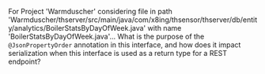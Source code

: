 For Project 'Warmduscher' considering file in path 'Warmduscher/thserver/src/main/java/com/x8ing/thsensor/thserver/db/entity/analytics/BoilerStatsByDayOfWeek.java' with name 'BoilerStatsByDayOfWeek.java'... 
What is the purpose of the `@JsonPropertyOrder` annotation in this interface, and how does it impact serialization when this interface is used as a return type for a REST endpoint?